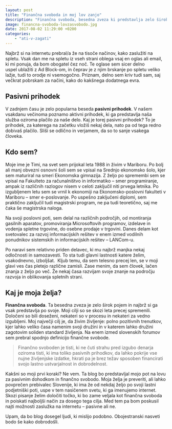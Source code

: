 ```yaml
---
layout: post
title: "Finančna svoboda in moj lov zanjo"
description: "Finančna svoboda, besedna zveza ki predstavlja zelo širok pojem. Kaj je to in kako jo razumem jaz."
image: financna-svoboda-lovzasvobodo.jpg
date: 2017-08-02 11:29:00 +0200
categories: 
    - "ati-v-zagati"
---
```


Najbrž si na internetu prebral/a že na tisoče načinov, kako zaslužiti na spletu. Vsak dan me na spletu iz vseh strani oblega vsaj en oglas ali email, ki mi ponuja, da bom obogatel čez noč. Te oglase sem sicer delno uspel ublažiti z Ad Block-om, in čeprav je z njim brskanje po spletu veliko lažje, tudi to orodje ni vsemogočno. Priznam, delno sem kriv tudi sam, saj večkrat pobrskam za načini, kako do kakšnega dodatnega evra.

<h2><strong>Pasivni prihodek</strong></h2>

V zadnjem času je zelo popularna beseda <strong>pasivni prihodek</strong>. V našem vsakdanu večinoma poznamo aktivni prihodek, ki ga predstavlja naša služba oziroma plačilo za naše delo. Kaj je torej pasivni prihodek? To je prihodek, za katerega na začetku vložiš nekaj dela, nato pa od tega redno dobivaš plačilo. Sliši se odlično in verjamem, da so to sanje vsakega človeka.

<h2><strong>Kdo sem?</strong></h2>

Moje ime je Timi, na svet sem prijokal leta 1988 in živim v Mariboru. Po bolj ali manj obvezni osnovni šoli sem se vpisal na Srednjo ekonomsko šolo, kjer sem maturiral na smeri Ekonomska gimnazija. Z željo po spremembi sem se vpisal na Fakulteto za računalništvo in informatiko – smer programiranje, ampak iz različnih razlogov nisem v celoti zaključil niti prvega letnika. Po izgubljenem letu sem se vrnil k ekonomiji na Ekonomsko-poslovni fakulteti v Mariboru – smer e-poslovanje. Po uspešno zaključeni diplomi, sem praktično zaključil tudi magistrski program, ne pa tudi teoretično, saj me čaka še magistrska naloga.

Na svoji poslovni poti, sem delal na različnih področjih, od montiranja gasilnih aparatov, promoviranja Microsoftovih programov, izdelave in vodenja spletne trgovine, do osebne prodaje v trgovini. Danes delam kot svetovalec za razvoj informacijskih rešitev v enem izmed vodilnih ponudnikov sistemskih in informacijskih rešitev – LANCom-u.

Po naravi sem relativno priden delavec, ki mu najbrž manjka nekaj odločnosti in samozavesti. To sta tudi glavni lastnosti katere želim, vsakodnevno, izboljšat.  Kljub temu, da sem telesno precej len, se v moji glavi ves čas pletejo različne zamisli. Zase menim, da sem človek, lačen znanja z željo po več. Že nekaj časa razvijam svoje znanje na področju razvoja in oblikovanja spletnih strani.

<h2><strong>Kaj je moja želja?</strong></h2>

<strong>Finančna svoboda</strong>. Ta besedna zveza je zelo širok pojem in najbrž si ga vsak predstavlja po svoje. Moji cilji so se skozi leta precej spremenili. Določeni so bili doseženi, nekateri so v procesu in nekateri za vedno izgubljeni. Moj največji cilj je, da živim življenje: polno pozitivnih trenutkov, kjer lahko veliko časa namenim svoji družini in v katerem lahko družini zagotovim soliden standard življenja. Na enem izmed slovenskih forumov sem prebral spodnjo definicijo finančne svobode.
<blockquote>Finančno svoboden je tisti, ki ne čuti strahu pred izgubo denarja oziroma tisti, ki ima toliko pasivnih prihodkov, da lahko pokrije vse nujne življenjske izdatke, hkrati pa je brez težav sposoben financirati svojo lastno ustvarjalnost in dobrodelnost.</blockquote>

Kakšni so moji prvi koraki? Ne vem. Ta blog bo predstavljal mojo pot na lovu za pasivnim dohodkom in finančno svobodo. Moja želja je preveriti, ali lahko povprečen prebivalec Slovenije, ki ima že od nekdaj željo po svoji lastni podjetniški poti, uspe v tem nasičenem svetu, ki ga imenujemo internet. Skozi pisanje želim določiti točko, ki bo zame veljala kot finančna svoboda in poiskati najboljši način za dosego tega cilja. Med tem pa bom poskusil najti možnosti zaslužka na internetu – pasivne ali ne.

Upam, da bo blog dosegel ljudi, ki mislijo podobno. Obojestranski nasveti bodo še kako dobrodošli.